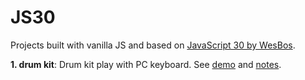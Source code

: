 # JS30

Projects built with vanilla JS and based on [JavaScript 30 by WesBos](https://github.com/wesbos/JavaScript30).

**1. drum kit**: Drum kit play with PC keyboard. See [demo](https://ming-yong.github.io/JS30/01-drum-kit/) and [notes](./notes/01-drum-kit.md).

